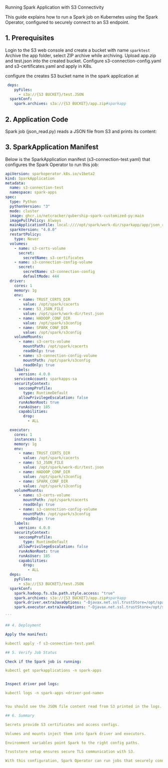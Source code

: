Running Spark Application with S3 Connectivity

This guide explains how to run a Spark job on Kubernetes using the Spark Operator, configured to securely connect to an S3 endpoint.

## 1. Prerequisites

Login to the S3 web console and create a bucket with name `sparktest`
Archive the app folder, select ZIP archive while archiving.
Upload app.zip and test.json into the created bucket.
Configure s3-connection-config.yaml and s3-certificates.yaml and apply in K8s.

configure the creates S3 bucket name in the spark application at 

```yaml
 deps:
    pyFiles:
      - s3a://{S3 BUCKET}/test.JSON
  sparkConf:
    spark.archives: s3a://{S3 BUCKET}/app.zip#sparkapp     
```

## 2. Application Code

Spark job (json_read.py) reads a JSON file from S3 and prints its content:


## 3. SparkApplication Manifest

Below is the SparkApplication manifest (s3-connection-test.yaml) that configures the Spark Operator to run this job:

````yaml
apiVersion: sparkoperator.k8s.io/v1beta2
kind: SparkApplication
metadata:
  name: s3-connection-test
  namespace: spark-apps
spec:
  type: Python
  pythonVersion: "3"
  mode: cluster
  image: ghcr.io/netcracker/qubership-spark-customized-py:main
  imagePullPolicy: Always
  mainApplicationFile: local:////opt/spark/work-dir/sparkapp/app/json_read.py
  sparkVersion: "4.0.0"
  restartPolicy:
    type: Never
  volumes:
    - name: s3-certs-volume
      secret:
        secretName: s3-certificates
    - name: s3-connection-config-volume
      secret:
        secretName: s3-connection-config
        defaultMode: 444    
  driver:
    cores: 1
    memory: 1g
    env:
      - name: TRUST_CERTS_DIR
        value: /opt/spark/cacerts
      - name: S3_JSON_FILE
        value: /opt/spark/work-dir/test.json
      - name: HADOOP_CONF_DIR
        value: /opt/spark/s3config
      - name: SPARK_CONF_DIR
        value: /opt/spark/s3config         
    volumeMounts:
      - name: s3-certs-volume
        mountPath: /opt/spark/cacerts
        readOnly: true
      - name: s3-connection-config-volume
        mountPath: /opt/spark/s3config
        readOnly: true        
    labels:
      version: 4.0.0
    serviceAccount: sparkapps-sa
    securityContext:
      seccompProfile:
        type: RuntimeDefault
      allowPrivilegeEscalation: false
      runAsNonRoot: true
      runAsUser: 185
      capabilities:
        drop:
          - ALL

  executor:
    cores: 1
    instances: 1
    memory: 1g
    env:
      - name: TRUST_CERTS_DIR
        value: /opt/spark/cacerts  
      - name: S3_JSON_FILE
        value: /opt/spark/work-dir/test.json
      - name: HADOOP_CONF_DIR
        value: /opt/spark/s3config
      - name: SPARK_CONF_DIR
        value: /opt/spark/s3config        
    volumeMounts:
      - name: s3-certs-volume
        mountPath: /opt/spark/cacerts
        readOnly: true
      - name: s3-connection-config-volume
        mountPath: /opt/spark/s3config
        readOnly: true          
    labels:
      version: 4.0.0
    securityContext:
      seccompProfile:
        type: RuntimeDefault
      allowPrivilegeEscalation: false
      runAsNonRoot: true
      runAsUser: 185
      capabilities:
        drop:
          - ALL 
  deps:
    pyFiles:
      - s3a://{S3 BUCKET}/test.JSON
  sparkConf:
    spark.hadoop.fs.s3a.path.style.access: "true"
    spark.archives: s3a://{S3 BUCKET}/app.zip#sparkapp
    spark.driver.extraJavaOptions: "-Djavax.net.ssl.trustStore=/opt/spark/cacerts -Djavax.net.ssl.trustStorePassword=changeit"
    spark.executor.extraJavaOptions: "-Djavax.net.ssl.trustStore=/opt/spark/cacerts -Djavax.net.ssl.trustStorePassword=changeit"

```    

## 4. Deployment

Apply the manifest:

kubectl apply -f s3-connection-test.yaml

## 5. Verify Job Status

Check if the Spark job is running:

kubectl get sparkapplications -n spark-apps


Inspect driver pod logs:

kubectl logs -n spark-apps <driver-pod-name>


You should see the JSON file content read from S3 printed in the logs.

## 6. Summary

Secrets provide S3 certificates and access configs.

Volumes and mounts inject them into Spark driver and executors.

Environment variables point Spark to the right config paths.

Truststore setup ensures secure TLS communication with S3.

With this configuration, Spark Operator can run jobs that securely connect to and read data from S3.

